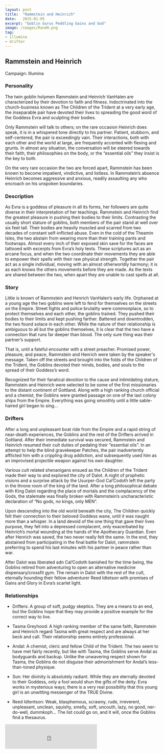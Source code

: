 ```yaml
---
layout: post
title:  "Rammstein and Heinrich"
date:   2015-01-05
excerpt: "Goblin Gurus Peddling Gains and God"
image: /images/RandH.png
tag:
- illumina
- drifter 
---
```


## Rammstein and Heinrich

Campaign: Illumina

### Personality

The twin goblin holymen Rammstein and Heinrich VanHalen are characterized by their devotion to faith and fitness. Indoctrinated into the church-business known as The Children of the Trident at a very early age, the inseparable pair have devoted their lives to spreading the good word of the Goddess Evra and sculpting their bodies.  

Only Rammstein will talk to others; on the rare occasion Heinrich does speak, it is in a whispered tone directly to his partner.  Patient, stubborn, and self-centered, the pair is exceedingly vain. Their interactions, both with each other and the world at large, are frequently accented with flexing and grunts. In almost any situation, the conversation will be steered towards their faith, their philosophies on the body, or the “essential oils” they insist is the key to both.

On the very rare occasion the two are forced apart, Rammstein has been known to become impatient, vindictive, and listless. In Rammstein’s absence Heinrich becomes aggressive and anxious, readily assaulting any who encroach on his unspoken boundaries.


### Description

As Evra is a goddess of pleasure in all its forms, her followers are quite diverse in their interpretation of her teachings. Rammstein and Heinrich find the greatest pleasure in pushing their bodies to their limits. Contrasting the usually short stature of goblins, both members of the pair stand at well over six feet tall. Their bodies are heavily muscled and scarred from two decades of constant self-inflicted abuse. Even in the cold of the Theamin Isles, the two abstain from wearing more than their training pants and footwraps. Almost every inch of their exposed skin save for the faces are tattooed with excerpts from Evra’s holy texts. These scriptures act as an arcane focus, and when the two coordinate their movements they are able to empower their spells with their raw physical strength. Together the pair act as a single individual, moving with an almost otherworldly harmony; it is as each knows the others movements before they are made. As the texts are shared between the two, when apart they are unable to cast spells at all.

### Story

Little is known of Rammstein and Henrich VanHalen’s early life. Orphaned at a young age the two goblins were left to fend for themselves on the streets on the Empire. Street fights and police brutality were commonplace, so to protect themselves and each other, the goblins trained. They pushed their bodies to their limits and kept pushing farther. Battered and downtrodden, the two found solace in each other. While the nature of their relationship is ambiguous to all but the goblins themselves, it is clear that the two have a connection that runs far deeper than blood. The only sure thing was their partner’s support.

That is, until a fateful encounter with a street preacher. Promised power, pleasure, and peace, Rammstein and Henrich were taken by the speaker's message. Taken off the streets and brought into the folds of the Children of the Trident, the Goblins devoted their minds, bodies, and souls to the spread of their Goddess’s word. 

Recognized for their fanatical devotion to the cause and intimidating stature, Rammstein and Heinrich were selected to be some of the first missionaries to the distant continent of Gottland. Along with a high ranking church official and a chemist, the Goblins were granted passage on one of the last colony ships from the Empire. Everything was going smoothly until a little sable-haired girl began to sing...


### Drifters

After a long and unpleasant boat ride from the Empire and a rapid string of near-death experiences, the Goblins and the rest of the Drifters arrived in Gottland. After their immediate survival was secured, Rammstein and Heinrich resumed their cult duties of pedaling their “essential oils”. In an attempt to help the blind gravekeeper Patches, the pair inadvertently afflicted him with a crippling drug addiction, and subsequently used him as an improvised projectile weapon against his own daughter.

Various cult related shenanigans ensued as the Children of the Trident made their way to and explored the city of Dalot. A night of prophetic visions and a surprise attack by the Usurper-God Cal’Codoth left the party in the throne room of the king of the land. After a long philosophical debate with King Dalot regarding the place of mortals and the complacency of the Gods, the stalemate was finally broken with Rammstein’s uncharacteristic declaration of “No gods, no kings, only MEN”.

Upon descending into the old world beneath the city, The Children quickly felt their connection to their beloved Goddess wane, until it was naught more than a whisper. In a land devoid of the one thing that gave their lives purpose, they fell into a depressed complacent, only exacerbated by Heinrich’s mortal wounding at the hands of the Apothecary Guardian.  Even after Henrich was saved, the two never really felt the same. In the end, they abstained from participating in the final battle for Dalot, rammstein preferring to spend his last minutes with his partner in peace rather than war.

After Dalot was liberated adn Cal’Codoth banished for the time being, the Goblins retired from adventuring to open an alternative medicine dispensary/crossfit gym. The remain in Dalot with the rest of the cult, eternally hounding their fellow adventurer Reed Idtetson with promises of Gains and Glory in Evra’s scarlet light.



### Relationships

- Drifters: A group of soft, pudgy skeptics. They are a means to an end, but the Goblins hope that they may provide a positive example for the correct way to live.

- Tasma Greyhood: A high ranking member of the same faith, Rammstein and Heinrich regard Tasma with great respect and are always at her beck and call. Their relationship seems entirely professional.

- Andal: A chemist, cleric and fellow Child of the Trident. The two seem to have met fairly recently, but like with Tasma, the Goblins serve Andal as bodyguards and backup. Unlike the unwavering respect shown for Tasma, the Goblins do not disguise their admonishment for Andal’s less-than-toned physique.

- Sun: Her divinity is absolutely radiant. While they are eternally devoted to their Goddess, only a fool would shun the gifts of the deity. Evra works in mysterious ways; there is a very real possibility that this young girl is an unwitting messenger of the TRUE Divine. 

- Reed Idtentson: Weak, blasphemous, scrawny, rude, irreverent, unpleasant, unclean, squishy, smelly, soft, uncouth, lazy, no good, ner-do-well, dummkoph… The list could go on, and it will, once the Goblins find a thesaurus.


<iframe src="https://w.soundcloud.com/player/?url=https%3A//api.soundcloud.com/tracks/654799955&color=%23ff5500&auto_play=true&hide_related=false&show_comments=true&show_user=true&show_reposts=false&show_teaser=true&visual=true" width="300" height="80" frameborder="0" allowtransparency="true" allow="encrypted-media"></iframe>

